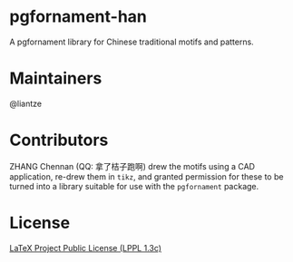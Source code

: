 # pgfornament-han
A pgfornament library for Chinese traditional motifs and patterns.

# Maintainers
@liantze

# Contributors
ZHANG Chennan (QQ: 拿了桔子跑啊) drew the motifs using a CAD application,
re-drew them in `tikz`, and granted permission for these to be turned into
a library suitable for use with the `pgfornament` package.

# License
[LaTeX Project Public License (LPPL 1.3c)](https://www.latex-project.org/lppl/lppl-1-3c/)
